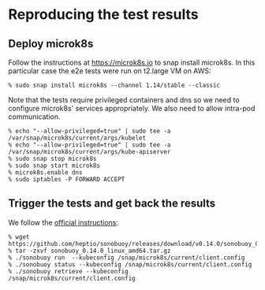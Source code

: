 # Reproducing the test results

## Deploy microk8s

Follow the instructions at https://microk8s.io to snap install microk8s.
In this particular case the e2e tests were run on t2.large VM on AWS:

```console
% sudo snap install microk8s --channel 1.14/stable --classic
```

Note that the tests require privileged containers and dns so we need to configure microk8s' services appropriately. We also need to allow intra-pod communication.

```console
% echo "--allow-privileged=true" | sudo tee -a /var/snap/microk8s/current/args/kubelet
% echo "--allow-privileged=true" | sudo tee -a /var/snap/microk8s/current/args/kube-apiserver
% sudo snap stop microk8s
% sudo snap start microk8s
% microk8s.enable dns
% sudo iptables -P FORWARD ACCEPT
```

## Trigger the tests and get back the results

We follow the [official instructions](https://github.com/cncf/k8s-conformance/blob/master/instructions.md):

```console
% wget https://github.com/heptio/sonobuoy/releases/download/v0.14.0/sonobuoy_0.14.0_linux_amd64.tar.gz
% tar -zxvf sonobuoy_0.14.0_linux_amd64.tar.gz
% ./sonobuoy run  --kubeconfig /snap/microk8s/current/client.config
% ./sonobuoy status --kubeconfig /snap/microk8s/current/client.config
% ./sonobuoy retrieve --kubeconfig /snap/microk8s/current/client.config
```
